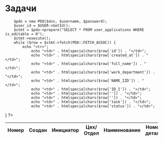 <?
	require("../header.php");
?>

<!-- Bootstrap CSS -->
<link href="https://stackpath.bootstrapcdn.com/bootstrap/4.5.2/css/bootstrap.min.css" rel="stylesheet">

<!-- Bootstrap JS (зависит от jQuery) -->
<script src="https://stackpath.bootstrapcdn.com/bootstrap/4.5.2/js/bootstrap.bundle.min.js"></script>

<body>
	<div class="container">
		<h1 class="mt-4 mb-4">Задачи</h1>
		<table class="table table-striped table-bordered">
		<thead>
			<tr>
				<th>Номер</th>
				<th>Создан</th>
				<th>Инициатор</th>
				<th>Цех/Отдел</th>
				<th>Наименование</th>
				<th>Номер детали</th>
				<th>Дата изготовления</th>
				<th>Номер партии</th>
				<th>Несоответствие</th>
				<th>Статус</th>
			</tr>
		<thead>
		<tbody>
		<? $dsn = 'mysql:host=localhost;dbname=test_db';
		$username = 'root';
		$password = 'root';

		$pdo = new PDO($dsn, $username, $password);
		$user_id = $USER->GetId();
		$stmt = $pdo->prepare("SELECT * FROM user_applications WHERE is_editable = 0");
		$stmt->execute();
		while ($row = $stmt->fetch(PDO::FETCH_ASSOC)) {
			echo "<tr>";
				echo "<td>" . htmlspecialchars($row['id']) . "</td>";
				echo "<td>" . htmlspecialchars($row['created_at']) . "</td>";
				echo "<td>" . htmlspecialchars($row['full_name']) . "</td>";
				echo "<td>" . htmlspecialchars($row['work_department']) . "</td>";
				echo "<td>" . htmlspecialchars($row['NAME_IZD']) . "</td>";
				echo "<td>" . htmlspecialchars($row['ID_I']) . "</td>";
				echo "<td>" . htmlspecialchars($row['']) . "</td>";
				echo "<td>" . htmlspecialchars($row['']) . "</td>";
				echo "<td>" . htmlspecialchars($row['task']) . "</td>";
				echo "<td>" . htmlspecialchars($row['status']) . "</td>";
}
?>
		</tbody>
		</table>
	</div>
</body>
